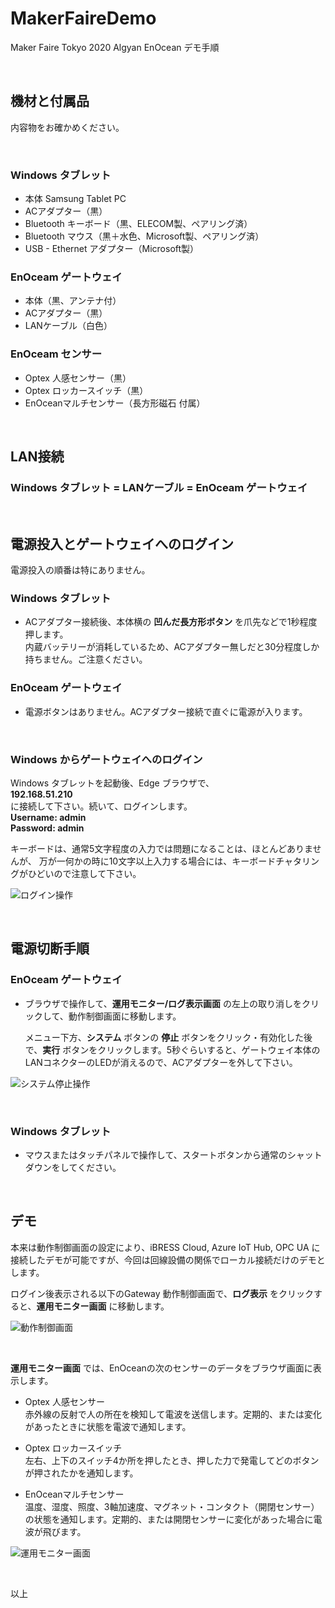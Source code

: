 # MakerFaireDemo

Maker Faire Tokyo 2020 Algyan EnOcean デモ手順

<br/>

## 機材と付属品

内容物をお確かめください。

<br/>

### Windows タブレット
- 本体 Samsung Tablet PC
- ACアダプター（黒）
- Bluetooth キーボード（黒、ELECOM製、ペアリング済）
- Bluetooth マウス（黒＋水色、Microsoft製、ペアリング済）
- USB - Ethernet アダプター（Microsoft製）

### EnOceam ゲートウェイ
- 本体（黒、アンテナ付）
- ACアダプター（黒）
- LANケーブル（白色）

### EnOceam センサー
- Optex 人感センサー（黒）
- Optex ロッカースイッチ（黒）
- EnOceanマルチセンサー（長方形磁石 付属）

<br/>

## LAN接続

### Windows タブレット = LANケーブル = EnOceam ゲートウェイ

<br/>

## 電源投入とゲートウェイへのログイン

電源投入の順番は特にありません。

### Windows タブレット
- ACアダプター接続後、本体横の **凹んだ長方形ボタン** を爪先などで1秒程度押します。<br/>
  内蔵バッテリーが消耗しているため、ACアダプター無しだと30分程度しか持ちません。ご注意ください。

### EnOceam ゲートウェイ
- 電源ボタンはありません。ACアダプター接続で直ぐに電源が入ります。

<br/>

### Windows からゲートウェイへのログイン

Windows タブレットを起動後、Edge ブラウザで、<br/>
**192.168.51.210** <br/>
に接続して下さい。続いて、ログインします。 <br/>
**Username: admin** <br/>
**Password: admin** 

キーボードは、通常5文字程度の入力では問題になることは、ほとんどありませんが、
万が一何かの時に10文字以上入力する場合には、キーボードチャタリングがひどいので注意して下さい。

![ログイン操作](Image/g1p75.png)

<br/>

## 電源切断手順

### EnOceam ゲートウェイ

- ブラウザで操作して、**運用モニター/ログ表示画面** の左上の取り消しをクリックして、動作制御画面に移動します。

    メニュー下方、**システム** ボタンの **停止** ボタンをクリック・有効化した後で、**実行** ボタンをクリックします。5秒ぐらいすると、ゲートウェイ本体のLANコネクターのLEDが消えるので、ACアダプターを外して下さい。

![システム停止操作](Image/g4p75.png)

<br/>

### Windows タブレット
- マウスまたはタッチパネルで操作して、スタートボタンから通常のシャットダウンをしてください。

<br/>

## デモ

本来は動作制御画面の設定により、iBRESS Cloud, Azure IoT Hub, OPC UA に接続したデモが可能ですが、今回は回線設備の関係でローカル接続だけのデモとします。

ログイン後表示される以下のGateway 動作制御画面で、**ログ表示** をクリックすると、**運用モニター画面** に移動します。

![動作制御画面](Image/g2p75.png)

<br/>

**運用モニター画面** では、EnOceanの次のセンサーのデータをブラウザ画面に表示します。

- Optex 人感センサー <br/>
  赤外線の反射で人の所在を検知して電波を送信します。定期的、または変化があったときに状態を電波で通知します。

- Optex ロッカースイッチ <br/>
  左右、上下のスイッチ4か所を押したとき、押した力で発電してどのボタンが押されたかを通知します。

- EnOceanマルチセンサー <br/>
  温度、湿度、照度、3軸加速度、マグネット・コンタクト（開閉センサー）の状態を通知します。定期的、または開閉センサーに変化があった場合に電波が飛びます。

![運用モニター画面](Image/g3p75.png)

<br/>

以上
